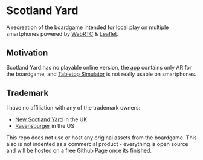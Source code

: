 # Scotland Yard
A recreation of the boardgame intended for local play on multiple smartphones powered by [WebRTC](https://webrtc.org) & [Leaflet](https://leafletjs.com).

## Motivation
Scotland Yard has no playable online version, the [app](https://play.google.com/store/apps/details?id=com.ravensburgerdigital.scotlandyardmaster) contains only AR for the boardgame, and [Tabletop Simulator](https://steamcommunity.com/workshop/browse/?appid=286160&searchtext=Scotland+Yard) is not really usable on smartphones.

## Trademark
I have no affiliation with any of the trademark owners:
- [New Scotland Yard](https://trademarks.ipo.gov.uk/ipo-tmcase/page/Results/1/UK00002192310) in the UK
- [Ravensburger](https://tsdr.uspto.gov/#caseNumber=73531250&caseSearchType=US_APPLICATION&caseType=DEFAULT&searchType=statusSearch) in the US

This repo does not use or host any original assets from the boardgame. This also is not indented as a commercial product - everything is open source and will be hosted on a free Github Page once its finished.